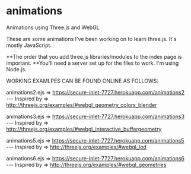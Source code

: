 # animations
Animations using Three.js and WebGL

These are some animations I've been working on to learn three.js.  It's mostly JavaScript.

**The order that you add three.js libraries/modules to the index page is important.
**You'll need a server set up for the files to work.  I'm using Node.js.





WORKING EXAMLPES CAN BE FOUND ONLINE AS FOLLOWS:

animations2.ejs   =>  https://secure-inlet-7727.herokuapp.com/animations2    
                  --- Inspired by =>  http://threejs.org/examples/#webgl_geometry_colors_blender
                  
animations3.ejs   =>  https://secure-inlet-7727.herokuapp.com/animations3    
                  --- Inspired by =>  http://threejs.org/examples/#webgl_interactive_buffergeometry
                  
animations5.ejs   =>  https://secure-inlet-7727.herokuapp.com/animations5    
                  --- Inspired by =>  http://threejs.org/examples/#webgl_lod
                  
animations6.ejs   =>  https://secure-inlet-7727.herokuapp.com/animations6    
                  --- Inspired by =>  http://threejs.org/examples/#webgl_geometries
